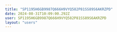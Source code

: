 ```yaml
---
title: "SP1195H6GB9987Q666H9VYQ582P81SS89S6AKRZPD"
date: 2024-08-31T10:09:00.292Z
user: SP1195H6GB9987Q666H9VYQ582P81SS89S6AKRZPD
layout: "users"
---
```

    
